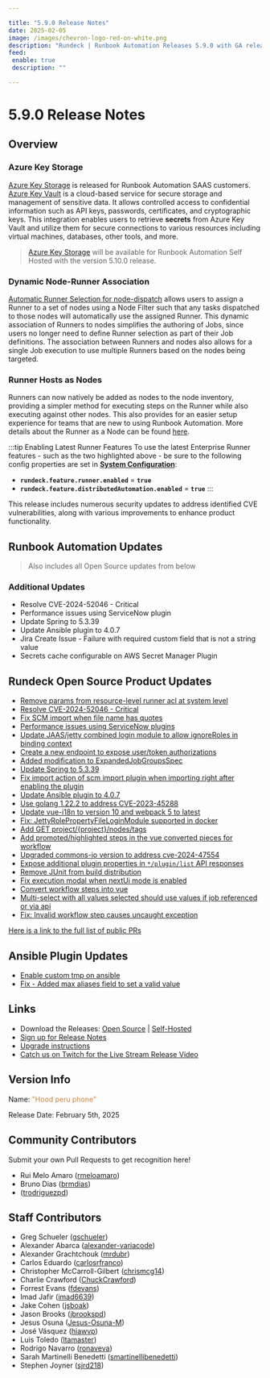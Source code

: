 ```yaml
---

title: "5.9.0 Release Notes"
date: 2025-02-05
image: /images/chevron-logo-red-on-white.png
description: "Rundeck | Runbook Automation Releases 5.9.0 with GA release of Dynamic Runner Management"
feed:
 enable: true
 description: ""

---
```


# 5.9.0 Release Notes

## Overview

### Azure Key Storage

[Azure Key Storage](/manual/key-storage/storage-plugins/azure-vault.md) is released for Runbook Automation SAAS customers.  [Azure Key Vault](https://azure.microsoft.com/en-us/products/key-vault) is a cloud-based service for secure storage and management of sensitive data. It allows controlled access to confidential information such as API keys, passwords, certificates, and cryptographic keys.  This integration enables users to retrieve **secrets** from Azure Key Vault and utilize them for secure connections to various resources including virtual machines, databases, other tools, and more.  

> [Azure Key Storage](/manual/key-storage/storage-plugins/azure-vault.md) will be available for Runbook Automation Self Hosted with the version 5.10.0 release.

### Dynamic Node-Runner Association

[Automatic Runner Selection for node-dispatch](/administration/runner/runner-management/project-dispatch-configuration.md) allows users to assign a Runner to a set of nodes using a Node Filter such that any tasks dispatched to those nodes will automatically use the assigned Runner.  This dynamic association of Runners to nodes simplifies the authoring of Jobs, since users no longer need to define Runner selection as part of their Job definitions. The association between Runners and nodes also allows for a single Job execution to use multiple Runners based on the nodes being targeted.

### Runner Hosts as Nodes
Runners can now natively be added as nodes to the node inventory, providing a simpler method for executing steps on the Runner while also executing against other nodes.  This also provides for an easier setup experience for teams that are new to using Runbook Automation.  More details about the Runner as a Node can be found [here](/administration/runner/runner-management/node-dispatch.md).

:::tip Enabling Latest Runner Features
To use the latest Enterprise Runner features - such as the two highlighted above - be sure to the following config properties are set in [**System Configuration**](/manual/configuration-mgmt/configmgmt.md):

* **`rundeck.feature.runner.enabled`** = **`true`**
* **`rundeck.feature.distributedAutomation.enabled`** = **`true`**
:::


This release includes numerous security updates to address identified CVE vulnerabilities, along with various improvements to enhance product functionality.

## Runbook Automation Updates

> Also includes all Open Source updates from below

### Additional Updates

* Resolve CVE-2024-52046 - Critical
* Performance issues using ServiceNow plugin
* Update Spring to 5.3.39
* Update Ansible plugin to 4.0.7
* Jira Create Issue - Failure with required custom field that is not a string value
* Secrets cache configurable on AWS Secret Manager Plugin

## Rundeck Open Source Product Updates

* [Remove params from resource-level runner acl at system level](https://github.com/rundeck/rundeck/pull/9525)
* [Resolve CVE-2024-52046 - Critical ](https://github.com/rundeck/rundeck/pull/9521)
* [Fix SCM import when file name has quotes](https://github.com/rundeck/rundeck/pull/9513)
* [Performance issues using ServiceNow plugins](https://github.com/rundeck/rundeck/pull/9510)
* [Update JAAS/jetty combined login module to allow ignoreRoles in binding context](https://github.com/rundeck/rundeck/pull/9509)
* [Create a new endpoint to expose user/token authorizations](https://github.com/rundeck/rundeck/pull/9507)
* [Added modification to ExpandedJobGroupsSpec](https://github.com/rundeck/rundeck/pull/9502)
* [Update Spring to 5.3.39](https://github.com/rundeck/rundeck/pull/9501)
* [Fix import action of scm import plugin when importing right after enabling the plugin](https://github.com/rundeck/rundeck/pull/9498)
* [Update Ansible plugin to 4.0.7](https://github.com/rundeck/rundeck/pull/9496)
* [Use golang 1.22.2 to address CVE-2023-45288](https://github.com/rundeck/rundeck/pull/9495)
* [Update vue-i18n to version 10 and webpack 5 to latest](https://github.com/rundeck/rundeck/pull/9485)
* [Fix: JettyRolePropertyFileLoginModule supported in docker](https://github.com/rundeck/rundeck/pull/9482)
* [Add GET project/{project}/nodes/tags](https://github.com/rundeck/rundeck/pull/9481)
* [Add promoted/highlighted steps in the vue converted pieces for workflow](https://github.com/rundeck/rundeck/pull/9472)
* [Upgraded commons-io version to address cve-2024-47554](https://github.com/rundeck/rundeck/pull/9465)
* [Expose additional plugin properties in `*/plugin/list` API responses](https://github.com/rundeck/rundeck/pull/9464)
* [Remove JUnit from build distribution](https://github.com/rundeck/rundeck/pull/9463)
* [Fix execution modal when nextUi mode is enabled](https://github.com/rundeck/rundeck/pull/9459)
* [Convert workflow steps into vue](https://github.com/rundeck/rundeck/pull/9457)
* [Multi-select with all values selected should use values if job referenced or via api](https://github.com/rundeck/rundeck/pull/9455)
* [Fix: Invalid workflow step causes uncaught exception](https://github.com/rundeck/rundeck/pull/9441)


[Here is a link to the full list of public PRs](https://github.com/rundeck/rundeck/pulls?q=is%3Apr+milestone%3A5.9.0+is%3Aclosed)

## Ansible Plugin Updates
* [Enable custom tmp on ansible](https://github.com/rundeck-plugins/ansible-plugin/pull/405)
* [Fix - Added max aliases field to set a valid value](https://github.com/rundeck-plugins/ansible-plugin/pull/404)

## Links

- Download the Releases: [Open Source](https://www.rundeck.com/community-downloads/5.9.0) | [Self-Hosted](https://www.rundeck.com/enterprise-downloads/5.9.0)
- [Sign up for Release Notes](https://www.rundeck.com/release-notes-signup)
- [Upgrade instructions](/upgrading/index.md)
- [Catch us on Twitch for the Live Stream Release Video](https://www.twitch.tv/pagerduty)

## Version Info

Name: <span style="color: peru"><span class="glyphicon glyphicon-phone"></span> "Hood peru phone"</span>

Release Date: February 5th, 2025


## Community Contributors

Submit your own Pull Requests to get recognition here!

* Rui Melo Amaro ([rmeloamaro](https://github.com/rmeloamaro))
* Bruno Dias ([brmdias](https://github.com/brmdias))
*  ([trodriguezpd](https://github.com/trodriguezpd))


## Staff Contributors

* Greg Schueler ([gschueler](https://github.com/gschueler))
* Alexander Abarca ([alexander-variacode](https://github.com/alexander-variacode))
* Alexander Grachtchouk ([mrdubr](https://github.com/mrdubr))
* Carlos Eduardo ([carlosrfranco](https://github.com/carlosrfranco))
* Christopher McCarroll-Gilbert ([chrismcg14](https://github.com/chrismcg14))
* Charlie Crawford ([ChuckCrawford](https://github.com/ChuckCrawford))
* Forrest Evans ([fdevans](https://github.com/fdevans))
* Imad Jafir ([imad6639](https://github.com/imad6639))
* Jake Cohen ([jsboak](https://github.com/jsboak))
* Jason Brooks ([jbrookspd](https://github.com/jbrookspd))
* Jesus Osuna ([Jesus-Osuna-M](https://github.com/Jesus-Osuna-M))
* José Vásquez ([hiawvp](https://github.com/hiawvp))
* Luis Toledo ([ltamaster](https://github.com/ltamaster))
* Rodrigo Navarro ([ronaveva](https://github.com/ronaveva))
* Sarah Martinelli Benedetti ([smartinellibenedetti](https://github.com/smartinellibenedetti))
* Stephen Joyner ([sjrd218](https://github.com/sjrd218))
